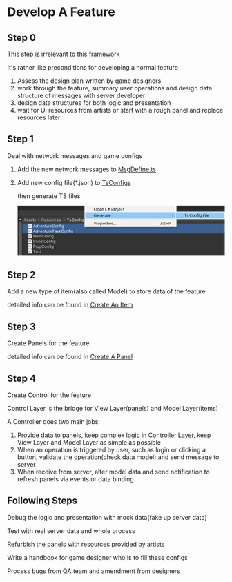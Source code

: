 # Develop A Feature

## Step 0

This step is irrelevant to this framework

It's rather like preconditions for developing a normal feature

1. Assess the design plan written by game designers
2. work through the feature, summary user operations and design data structure of messages with server developer
3. design data structures for both logic and presentation
4. wait for UI resources from artists or start with a rough panel and replace resources later

## Step 1 

Deal with network messages and game configs

1. Add the new network messages to [MsgDefine.ts](../TsProj/src/Define/MsgDefine.ts)

2. Add new config file(*.json) to [TsConfigs](../Assets/Resources/TsConfigs/)

   then generate TS files

   ![](imgs\develop_feature1.png)

## Step 2

Add a new type of item(also called Model) to store data of the feature

detailed info can be found in [Create An Item](Create%20An%20Item.md)

## Step 3

Create Panels for the feature

detailed info can be found in  [Create A Panel](Create%20A%20Panel.md)

## Step 4

Create Control for the feature

Control Layer is the bridge for View Layer(panels) and Model Layer(items)

A Controller does two main jobs:

1. Provide data to panels, keep complex logic in Controller Layer, keep View Layer and Model Layer as simple as possible
2. When an operation is triggered by user, such as login or clicking a button, validate the operation(check data model) and send message to server
3. When receive from server, alter model data and send notification to refresh panels via events or data binding

## Following Steps

Debug the logic and presentation with mock data(fake up server data)

Test with real server data and whole process

Refurbish the panels with resources provided by artists

Write a handbook for game designer who is to fill these configs

Process bugs from QA team and amendment from designers



